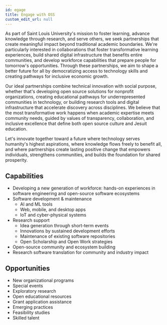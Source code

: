 ```yaml
---
id: egage
title: Engage with OSS
custom_edit_url: null
---
```


As part of Saint Louis University's mission to foster learning, advance knowledge through research, and serve others, we seek partnerships that create meaningful impact beyond traditional academic boundaries. We're particularly interested in collaborations that foster transformative learning experiences, build shared digital infrastructure that benefits entire communities, and develop workforce capabilities that prepare people for tomorrow's opportunities. Through these partnerships, we aim to shape a better future for all by democratizing access to technology skills and creating pathways for inclusive economic growth.

Our ideal partnerships combine technical innovation with social purpose, whether that's developing open source solutions for nonprofit organizations, creating educational pathways for underrepresented communities in technology, or building research tools and digital infrastructure that accelerate discovery across disciplines. We believe that the most transformative work happens when academic expertise meets community needs, guided by values of transparency, collaboration, and inclusive excellence that define both open source culture and Jesuit education.

Let's innovate together toward a future where technology serves humanity's highest aspirations, where knowledge flows freely to benefit all, and where partnerships create lasting positive change that empowers individuals, strengthens communities, and builds the foundation for shared prosperity.

## Capabilities

+ Developing a new generation of workforce: hands-on experiences in software engineering and open-source software ecosystems
+ Software development & maintenance
  + AI and ML tools
  + Web, mobile, and desktop apps
  + IoT and cyber-physical systems
+ Research support
  + Idea generation through short-term events
  + Innovations by sustained development efforts
  + Maintenance of existing software repositories
  + Open Scholarship and Open Work strategies
+ Open-source community and ecosystem building
+ Research software translation for community and industry impact

## Opportunities

+ New organizational programs
+ Special events
+ Exploratory research
+ Open educational resources
+ Grant application assistance
+ Emerging practices
+ Feasibility studies
+ Skilled talent
